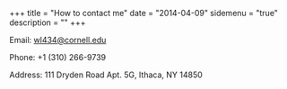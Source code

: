 +++
title = "How to contact me"
date = "2014-04-09"
sidemenu = "true"
description = ""
+++

Email: wl434@cornell.edu


Phone: +1 (310) 266-9739


Address: 111 Dryden Road Apt. 5G, Ithaca, NY 14850
